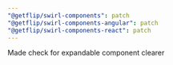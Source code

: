 ```yaml
---
"@getflip/swirl-components": patch
"@getflip/swirl-components-angular": patch
"@getflip/swirl-components-react": patch
---
```


Made check for expandable component clearer
